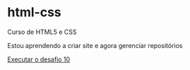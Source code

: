 # html-css
 Curso de HTML5 e CSS

 Estou aprendendo a criar site e agora gerenciar repositórios

<a href="https://github.com/DavidIziCV/html-css/exercicios/ex021desafio"> Executar o desafio 10 </a>
